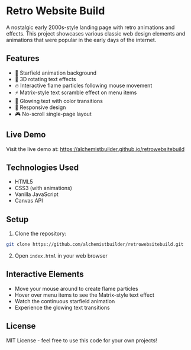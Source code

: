 # Retro Website Build

A nostalgic early 2000s-style landing page with retro animations and effects. This project showcases various classic web design elements and animations that were popular in the early days of the internet.

## Features

- 🌟 Starfield animation background
- 💫 3D rotating text effects
- 🔥 Interactive flame particles following mouse movement
- ⚡ Matrix-style text scramble effect on menu items
- 🌈 Glowing text with color transitions
- 📱 Responsive design
- 🎮 No-scroll single-page layout

## Live Demo

Visit the live demo at: https://alchemistbuilder.github.io/retrowebsitebuild

## Technologies Used

- HTML5
- CSS3 (with animations)
- Vanilla JavaScript
- Canvas API

## Setup

1. Clone the repository:
```bash
git clone https://github.com/alchemistbuilder/retrowebsitebuild.git
```

2. Open `index.html` in your web browser

## Interactive Elements

- Move your mouse around to create flame particles
- Hover over menu items to see the Matrix-style text effect
- Watch the continuous starfield animation
- Experience the glowing text transitions

## License

MIT License - feel free to use this code for your own projects! 